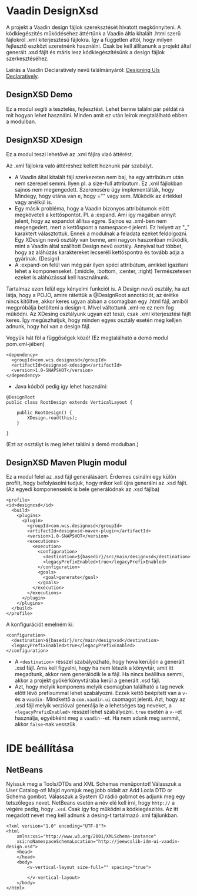 # Vaadin DesignXsd

A projekt a Vaadin design fájlok szereksztését hivatott megkönnyíteni. A kódkiegészítés működéséhez áttértünk a Vaadin áltla kitalált .html szerű fájlokról .xml kiterjesztésű fájlokra. Így a független attól, hogy milyen fejlesztő eszközt szeretnénk használni. Csak be kell állítanunk a projekt által generált .xsd fájlt és máris lesz kódkiegészítésünk a design fájlok szerkesztéséhez.

Leírás a Vaadin Declaratively nevű találmányáról: [Designing UIs Declaratively](https://vaadin.com/docs/-/part/framework/application/application-declarative.html).

## DesignXSD Demo

Ez a modul segíti a tesztelés, fejlesztést. Lehet benne találni pár példát rá mit hogyan lehet használni. Minden amit ez után leírok megtalálható ebben a modulban.

## DesignXSD XDesign

Ez a modul teszi lehetővé az .xml fájlra vlaó áttérést. 

Az .xml fájlokra való áttéréshez kellett hoznunk pár szabályt. 
* A Vaadin által kitalált fájl szerkezeten nem baj, ha egy attribútum után nem szerepel semmi. Ilyen pl. a size-full attribútum. Ez .xml fájlokban sajnos nem megengedett. Szerencsére úgy implementálták, hogy Mindegy, hogy utána van e, hogy ="" vagy sem. Működik az értékkel vagy anélkül is.
* Egy másik probléma, hogy a Vaadin bizonyos attribútumok elött megköveteli a kettőspontot. Pl. a :expand. Ami így magában annyit jelent, hogy az expandot állítsa egyre. Sajnos ez .xml-ben nem megengedett, mert a kettőspont a namespace-t jelenti. Ez helyett az "_" karaktert választottuk. Ennek a modulnak a feladata ezeket feldolgozni. Egy XDesign nevű osztály van benne, ami nagyon haszonlóan működik, mint a Vaadin által szállított Design nevű osztály. Annyival tud többet, hogy az aláhúzás karaktereket lecseréli kettőspontra és tovább adja a gyárinak. (Design)
* A :expand-on felül van még pár ilyen spéci attribútum, amikkel igazítani lehet a komponenseket. (:middle, :bottom, :center, :right) Természetesen ezeket is aláhúzással kell használnunk.

Tartalmaz ezen felül egy kényelmi funkciót is. A Design nevű osztály, ha azt látja, hogy a POJO, amire rátettük a @DesignRoot annotációt, az érétke nincs kitöltve, akkor keres ugyan abban a csomagban egy .html fájl, amiből megpróbálja betölteni a design-t. Mivel váltottunk .xml-re ez nem fog működni. Az XDesing osztályunk ugyan ezt teszi, csak .xml kiterjesztési fájlt keres. Így megúszhatjuk, hogy minden egyes osztály esetén meg kelljen adnunk, hogy hol van a design fájl.

Vegyük hát föl a függőségek közé! (Ez megtalálható a demó modul pom.xml-jében)
```
<dependency>
  <groupId>com.wcs.designxsd</groupId>
  <artifactId>designxsd-xdesign</artifactId>
  <version>1.0-SNAPSHOT</version>
</dependency>
```
* Java kódból pedig így lehet használni:
```
@DesignRoot
public class RootDesign extends VerticalLayout {

    public RootDesign() {
        XDesign.read(this);
    }
    
}
```
(Ezt az osztályt is meg lehet találni a demó modulban.)

## DesignXSD Maven Plugin modul

Ez a modul felel az .xsd fájl generálásáért. Érdemes csinálni egy külön profilt, hogy befolyásolni tudjuk, hogy mikor kell újra generálni az .xsd fájlt. (Az egyedi komponenseink is bele generálódnak az .xsd fájlba)
```
<profile>
<id>designxsd</id>
  <build>
    <plugins>
      <plugin>
        <groupId>com.wcs.designxsd</groupId>
        <artifactId>designxsd-maven-plugin</artifactId>
        <version>1.0-SNAPSHOT</version>
        <executions>
          <execution>
            <configuration>
              <destination>${basedir}/src/main/designxsd</destination>
              <legacyPrefixEnabled>true</legacyPrefixEnabled>
            </configuration>
            <goals>
              <goal>generate</goal>
            </goals>
          </execution>
        </executions>
      </plugin>
    </plugins>
  </build>
</profile>
```
A konfigurációt emelném ki.
```
<configuration>
  <destination>${basedir}/src/main/designxsd</destination>
  <legacyPrefixEnabled>true</legacyPrefixEnabled>
</configuration>
```
* A `<destination>` résszel szabályozható, hogy hova kerüljön a generált .xsd fájl. Arra kell figyelni, hogy ha nem létezik a könyvtár, amit itt megadtunk, akkor nem generálódik le a fájl. Ha nincs beállítva semmi, akkor a projekt gyökérkönyvtárába kerül a generált .xsd fájl.
* Azt, hogy melyik komponens melyik csomagban található a tag nevek előtt lévő prefixummal lehet szabályozni. Ezzek kettő beépített van a `v-` és a `vaadin-` Mindkettő a `com.vaadin.ui` csomagot jelenti. Azt, hogy az .xsd fájl melyik verzióval generálja le a lehetséges tag neveket, a `<legacyPrefixEnabled>` résszel lehet szabályozni. `true` esetén a `v-`-et használja, egyébként meg a `vaadin-`-et. Ha nem adunk meg semmit, akkor `false`-nak vesszük.

# IDE beállítása
## NetBeans

Nyissuk meg a Tools/DTDs and XML Schemas menüpontot! Válasszuk a User Catalog-ot! Majd nyomjuk meg jobb oldalt az Add Locla DTD or Schema gombot. Válasszuk a System ID rádió gobmot és adjunk meg egy tetszőleges nevet. NetBeans esetén a név elé kell írni, hogy `hhtp://` a végére pedig, hogy `.xsd`. Csak így fog működni a kódkiegészítés. Az itt megadott nevet meg kell adnunk a desing-t tartalmazó .xml fájlunkban.
```
<?xml version="1.0" encoding="UTF-8"?>
<html
    xmlns:xsi="http://www.w3.org/2001/XMLSchema-instance"
    xsi:noNamespaceSchemaLocation="http://jeewcslib-idm-ui-vaadin-design.xsd">
    <head>
    </head>
    <body>
        <v-vertical-layout size-full="" spacing="true">
            
        </v-vertical-layout>
    </body>
</html>
```
